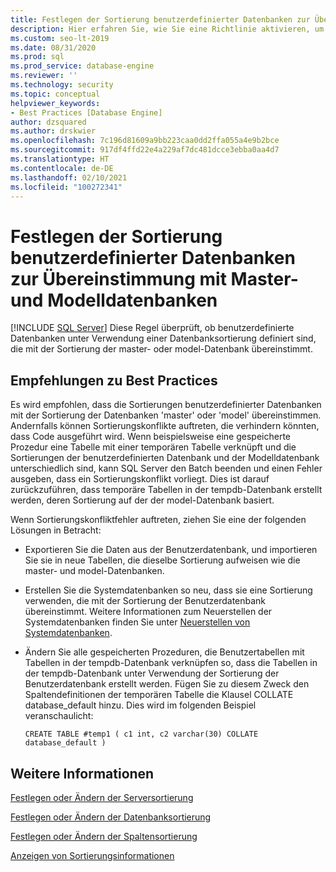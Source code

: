 ```yaml
---
title: Festlegen der Sortierung benutzerdefinierter Datenbanken zur Übereinstimmung mit Master- und Modelldatenbanken
description: Hier erfahren Sie, wie Sie eine Richtlinie aktivieren, um zu überprüfen, ob die Sortierungen von benutzerdefinierten Datenbanken und Systemdatenbanken identisch sind.
ms.custom: seo-lt-2019
ms.date: 08/31/2020
ms.prod: sql
ms.prod_service: database-engine
ms.reviewer: ''
ms.technology: security
ms.topic: conceptual
helpviewer_keywords:
- Best Practices [Database Engine]
author: dzsquared
ms.author: drskwier
ms.openlocfilehash: 7c196d81609a9bb223caa0dd2ffa055a4e9b2bce
ms.sourcegitcommit: 917df4ffd22e4a229af7dc481dcce3ebba0aa4d7
ms.translationtype: HT
ms.contentlocale: de-DE
ms.lasthandoff: 02/10/2021
ms.locfileid: "100272341"
---
```

# <a name="set-the-collation-of-user-defined-databases-to-match-master-and-model-databases"></a>Festlegen der Sortierung benutzerdefinierter Datenbanken zur Übereinstimmung mit Master- und Modelldatenbanken
 [!INCLUDE [SQL Server](../../includes/applies-to-version/sqlserver.md)]
  Diese Regel überprüft, ob benutzerdefinierte Datenbanken unter Verwendung einer Datenbanksortierung definiert sind, die mit der Sortierung der master- oder model-Datenbank übereinstimmt.
  
## <a name="best-practices-recommendations"></a>Empfehlungen zu Best Practices  
 Es wird empfohlen, dass die Sortierungen benutzerdefinierter Datenbanken mit der Sortierung der Datenbanken 'master' oder 'model' übereinstimmen. Andernfalls können Sortierungskonflikte auftreten, die verhindern könnten, dass Code ausgeführt wird. Wenn beispielsweise eine gespeicherte Prozedur eine Tabelle mit einer temporären Tabelle verknüpft und die Sortierungen der benutzerdefinierten Datenbank und der Modelldatenbank unterschiedlich sind, kann SQL Server den Batch beenden und einen Fehler ausgeben, dass ein Sortierungskonflikt vorliegt. Dies ist darauf zurückzuführen, dass temporäre Tabellen in der tempdb-Datenbank erstellt werden, deren Sortierung auf der der model-Datenbank basiert.

  Wenn Sortierungskonfliktfehler auftreten, ziehen Sie eine der folgenden Lösungen in Betracht:

  - Exportieren Sie die Daten aus der Benutzerdatenbank, und importieren Sie sie in neue Tabellen, die dieselbe Sortierung aufweisen wie die master- und model-Datenbanken.

  - Erstellen Sie die Systemdatenbanken so neu, dass sie eine Sortierung verwenden, die mit der Sortierung der Benutzerdatenbank übereinstimmt. Weitere Informationen zum Neuerstellen der Systemdatenbanken finden Sie unter [Neuerstellen von Systemdatenbanken](../databases/rebuild-system-databases.md).

  - Ändern Sie alle gespeicherten Prozeduren, die Benutzertabellen mit Tabellen in der tempdb-Datenbank verknüpfen so, dass die Tabellen in der tempdb-Datenbank unter Verwendung der Sortierung der Benutzerdatenbank erstellt werden. Fügen Sie zu diesem Zweck den Spaltendefinitionen der temporären Tabelle die Klausel COLLATE database_default hinzu. Dies wird im folgenden Beispiel veranschaulicht:
  
    ```
    CREATE TABLE #temp1 ( c1 int, c2 varchar(30) COLLATE database_default )
    ```

## <a name="see-also"></a>Weitere Informationen
  
 [Festlegen oder Ändern der Serversortierung](../collations/set-or-change-the-server-collation.md)  

 [Festlegen oder Ändern der Datenbanksortierung](../collations/set-or-change-the-database-collation.md)

 [Festlegen oder Ändern der Spaltensortierung](../collations/set-or-change-the-column-collation.md)
 
 [Anzeigen von Sortierungsinformationen](../collations/view-collation-information.md)    
  
  
